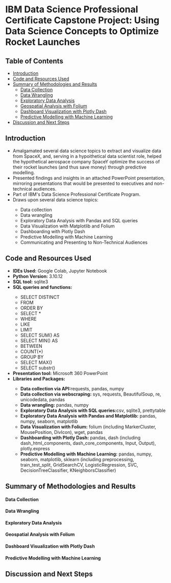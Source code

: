 # IBM Data Science Professional Certificate Capstone Project: Using Data Science Concepts to Optimize Rocket Launches

## Table of Contents
* [Introduction](#introduction)
* [Code and Resources Used](#code-and-resources-used)
* [Summary of Methodologies and Results](#summary-of-methodologies-and-results)
    * [Data Collection](#data-collection)
    * [Data Wrangling](#data-wrangling)
    * [Exploratory Data Analysis](#exploratory-data-analysis)
    * [Geospatial Analysis with Folium](#geospatial-analysis-with-folium)
    * [Dashboard Visualization with Plotly Dash](#dashboard-visualization-with-plotly-dash)
    * [Predictive Modelling with Machine Learning](#predictive-modelling-with-machine-learning)
* [Discussion and Next Steps](#discussion-and-next-steps)

## Introduction

<ul>
    <li>Amalgamated several data science topics to extract and visualize data from SpaceX, and, serving in a hypoithetical data scientist role, helped the hypothetical aerospace company SpaceY optimize the success of their rocket launches (and thus save money) through predictive modelling. </li>
    <li>Presented findings and insights in an attached PowerPoint presentation, mirroring presentations that would be presented to executives and non-technical audiences. </li>
    <li>Part of IBM's Data Science Professional Certificate Program.</li>
    <li>Draws upon several data science topics:</li>
  <ul>
    <li>Data collection</li>
    <li>Data wrangling</li>
    <li>Exploratory Data Analysis with Pandas and SQL queries</li>
    <li>Data Visualization with Matplotlib and Folium</li>
    <li>Dashboarding with Plotly Dash</li>
    <li>Predictive Modelling with Machine Learning</li>
    <li>Communicating and Presenting to Non-Technical Audiences</li>
  </ul>
</ul>

## Code and Resources Used
  <ul>
    <li><b>IDEs Used:</b> Google Colab, Jupyter Notebook</li>
    <li><b>Python Version:</b> 3.10.12</li>
    <li><b>SQL tool:</b> sqlite3 </li>
    <li><b>SQL queries and functions:</b></li>
         <ul>
    <li>SELECT DISTINCT</li>
    <li>FROM</li>
    <li>ORDER BY</li>   
    <li>SELECT *</li>
    <li>WHERE</li>
    <li>LIKE</li>
    <li>LIMIT</li>
    <li>SELECT SUM() AS</li>
    <li>SELECT MIN() AS</li>
    <li>BETWEEN</li>
    <li>COUNT(*)</li>
    <li>GROUP BY</li>
    <li>SELECT MAX()</li>
    <li>SELECT substr()</li>
         </ul>
    <li><b>Presentation tool:</b> Microsoft 360 PowerPoint</li>
    <li><b>Libraries and Packages:</b></li>
      <ul>
    <li><b>Data collection via API:</b>requests, pandas, numpy</li>
    <li><b>Data collection via webscraping:</b> sys, requests, BeautifulSoup, re, unicodedata, pandas</li>
    <li><b>Data wrangling:</b> pandas, numpy</li>
    <li><b>Exploratory Data Analysis with SQL queries:</b>csv, sqlite3, prettytable</li>
    <li><b>Exploratory Data Analysis with Pandas and Matplotlib:</b> pandas, numpy, seaborn, matplotlib</li>
    <li><b>Data Visualization with Folium:</b> folium (including MarkerCluster, MousePosition, DivIcon), wget, pandas </li>
    <li><b>Dashboarding with Plotly Dash:</b> pandas, dash (including dash_html_components, dash_core_components, Input, Output), plotly.express</li>
    <li><b>Predictive Modelling with Machine Learning:</b> pandas, numpy, seaborn, matplotlib, sklearn (including preprocessing, train_test_split, GridSearchCV, LogisticRegression, SVC, DecisionTreeClassifier, KNeighborsClassifier)</li>
      </ul>
  </ul>

## Summary of Methodologies and Results

#### Data Collection

#### Data Wrangling

#### Exploratory Data Analysis

#### Geospatial Analysis with Folium

#### Dashboard Visualization with Plotly Dash

#### Predictive Modelling with Machine Learning

## Discussion and Next Steps




